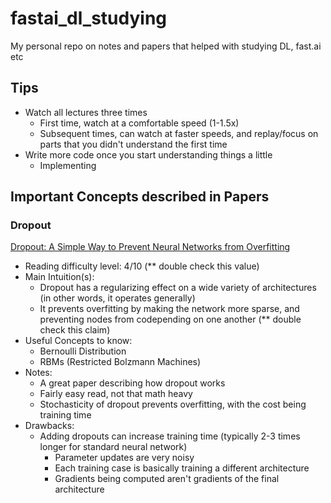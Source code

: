 # fastai_dl_studying
My personal repo on notes and papers that helped with studying DL, fast.ai etc

## Tips

- Watch all lectures three times
  - First time, watch at a comfortable speed (1-1.5x)
  - Subsequent times, can watch at faster speeds, and replay/focus on parts that you didn't understand the first time
- Write more code once you start understanding things a little
  - Implementing 

## Important Concepts described in Papers

### Dropout

[Dropout: A Simple Way to Prevent Neural Networks from
Overfitting](https://www.cs.toronto.edu/~hinton/absps/JMLRdropout.pdf)
- Reading difficulty level: 4/10 (** double check this value)
- Main Intuition(s): 
  - Dropout has a regularizing effect on a wide variety of architectures (in other words, it operates generally)
  - It prevents overfitting by making the network more sparse, and preventing nodes from codepending on one another (** double check this claim)
- Useful Concepts to know:
  - Bernoulli Distribution
  - RBMs (Restricted Bolzmann Machines)
- Notes:
  - A great paper describing how dropout works
  - Fairly easy read, not that math heavy
  - Stochasticity of dropout prevents overfitting, with the cost being training time
- Drawbacks:
  - Adding dropouts can increase training time (typically 2-3 times longer for standard neural network)
    - Parameter updates are very noisy
    - Each training case is basically training a different architecture
    - Gradients being computed aren't gradients of the final architecture
